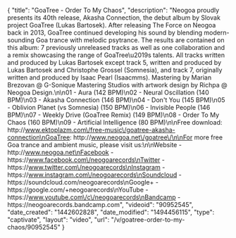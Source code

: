 {
    "title": "GoaTree - Order To My Chaos",
    "description": "Neogoa proudly presents its 40th release, Akasha Connection, the debut album by Slovak project GoaTree (Lukas Bartosek). After releasing The Force on Neogoa back in 2013, GoaTree continued developing his sound by blending modern-sounding Goa trance with melodic psytrance. The results are contained on this album: 7 previously unreleased tracks as well as one collaboration and a remix showcasing the range of GoaTree\u2019s talents. All tracks written and produced by Lukas Bartosek except track 5, written and produced by Lukas Bartosek and Christophe Grossel (Somnesia), and track 7, originally written and produced by Isaac Pearl (Isaacmms). Mastering by Marian Brezovan @ G-Sonique Mastering Studios with artwork design by Richpa @ Neogoa Design.\n\n01 - Aura (142 BPM)\n02 - Neural Oscillation (140 BPM)\n03 - Akasha Connection (146 BPM)\n04 - Don't You (145 BPM)\n05 - Oblivion Planet (vs Somnesia) (150 BPM)\n06 - Invisible People (146 BPM)\n07 - Weekly Drive (GoaTree Remix) (149 BPM)\n08 - Order To My Chaos (160 BPM)\n09 - Artificial Intelligence (80 BPM)\n\nFree download: http:\/\/www.ektoplazm.com\/free-music\/goatree-akasha-connection\nGoaTree: http:\/\/www.neogoa.net\/goatree\/\n\nFor more free Goa trance and ambient music, please visit us:\n\nWebsite - http:\/\/www.neogoa.net\nFacebook - https:\/\/www.facebook.com\/neogoarecords\nTwitter - https:\/\/www.twitter.com\/neogoarecords\nInstagram - https:\/\/www.instagram.com\/neogoarecords\nSoundcloud - https:\/\/soundcloud.com\/neogoarecords\nGoogle+ - https:\/\/google.com\/+neogoarecords\nYouTube - https:\/\/www.youtube.com\/c\/neogoarecords\nBandcamp - https:\/\/neogoarecords.bandcamp.com",
    "videoid": "90952545",
    "date_created": "1442602828",
    "date_modified": "1494456115",
    "type": "captivate",
    "layout": "video",
    "url": "\/v\/goatree-order-to-my-chaos\/90952545"
}